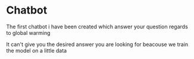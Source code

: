 # Chatbot
The first chatbot i have been created which answer your question regards to global warming 

It can't give you the desired answer you are looking for beacouse we train the model on a little data
